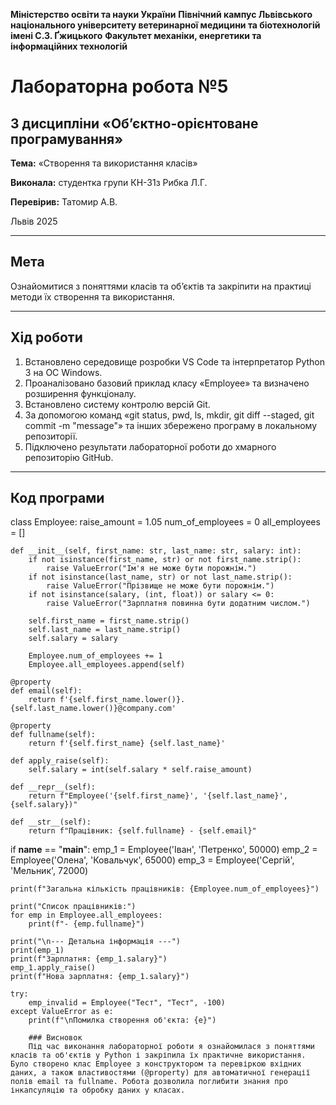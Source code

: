 **Міністерство освіти та науки України**
**Північний кампус Львівського національного університету ветеринарної медицини та біотехнологій імені С.З. Ґжицького**
**Факультет механіки, енергетики та інформаційних технологій**

# Лабораторна робота №5
## З дисципліни «Об’єктно-орієнтоване програмування»

**Тема:** «Створення та використання класів»

**Виконала:** студентка групи КН-31з
Рибка Л.Г.

**Перевірив:** 
Татомир А.В.

Львів 2025

---

## Мета
Ознайомитися з поняттями класів та об’єктів та закріпити на практиці методи їх створення та використання.

---

## Хід роботи
1.  Встановлено середовище розробки VS Code та інтерпретатор Python 3 на ОС Windows.
2.  Проаналізовано базовий приклад класу «Employee» та визначено розширення функціоналу.
3.  Встановлено систему контролю версій Git.
4.  За допомогою команд «git status, pwd, ls, mkdir, git diff --staged, git commit -m "message"» та інших збережено програму в локальному репозиторії.
5.  Підключено результати лабораторної роботи до хмарного репозиторію GitHub.

---

## Код програми
class Employee:
    raise_amount = 1.05
    num_of_employees = 0
    all_employees = []

    def __init__(self, first_name: str, last_name: str, salary: int):
        if not isinstance(first_name, str) or not first_name.strip():
            raise ValueError("Ім'я не може бути порожнім.")
        if not isinstance(last_name, str) or not last_name.strip():
            raise ValueError("Прізвище не може бути порожнім.")
        if not isinstance(salary, (int, float)) or salary <= 0:
            raise ValueError("Зарплатня повинна бути додатним числом.")
        
        self.first_name = first_name.strip()
        self.last_name = last_name.strip()
        self.salary = salary
        
        Employee.num_of_employees += 1
        Employee.all_employees.append(self)

    @property
    def email(self):
        return f'{self.first_name.lower()}.{self.last_name.lower()}@company.com'

    @property
    def fullname(self):
        return f'{self.first_name} {self.last_name}'

    def apply_raise(self):
        self.salary = int(self.salary * self.raise_amount)

    def __repr__(self):
        return f"Employee('{self.first_name}', '{self.last_name}', {self.salary})"

    def __str__(self):
        return f"Працівник: {self.fullname} - {self.email}"

if __name__ == "__main__":
    emp_1 = Employee('Іван', 'Петренко', 50000)
    emp_2 = Employee('Олена', 'Ковальчук', 65000)
    emp_3 = Employee('Сергій', 'Мельник', 72000)
    
    print(f"Загальна кількість працівників: {Employee.num_of_employees}")
    
    print("Список працівників:")
    for emp in Employee.all_employees:
        print(f"- {emp.fullname}")
    
    print("\n--- Детальна інформація ---")
    print(emp_1)
    print(f"Зарплатня: {emp_1.salary}")
    emp_1.apply_raise()
    print(f"Нова зарплатня: {emp_1.salary}")
    
    try:
        emp_invalid = Employee("Тест", "Тест", -100)
    except ValueError as e:
        print(f"\nПомилка створення об'єкта: {e}")

        ### Висновок
        Під час виконання лабораторної роботи я ознайомилася з поняттями класів та об'єктів у Python і закріпила їх практичне використання. Було створено клас Employee з конструктором та перевіркою вхідних даних, а також властивостями (@property) для автоматичної генерації полів email та fullname. Робота дозволила поглибити знання про інкапсуляцію та обробку даних у класах.